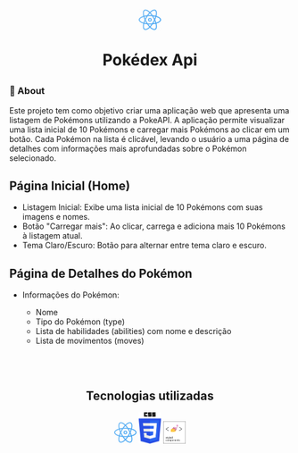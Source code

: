 <h1 align="center">
    <img src='./public/react_logo.webp' width='40px'/>
    <p>Pokédex Api</p>
</h1>

### 📖 About

Este projeto tem como objetivo criar uma aplicação web que apresenta uma listagem de Pokémons utilizando a PokeAPI. A aplicação permite visualizar uma lista inicial de 10 Pokémons e carregar mais Pokémons ao clicar em um botão. Cada Pokémon na lista é clicável, levando o usuário a uma página de detalhes com informações mais aprofundadas sobre o Pokémon selecionado.

<div>
    <h2>
    Página Inicial (Home)
    </h2>
    <ul>
        <li>Listagem Inicial: Exibe uma lista inicial de 10 Pokémons com suas imagens e nomes.</li>
        <li>Botão "Carregar mais": Ao clicar, carrega e adiciona mais 10 Pokémons à listagem atual.</li>
        <li>Tema Claro/Escuro: Botão para alternar entre tema claro e escuro.</li>
    </ul>
</div>
<div>
    <h2>
    Página de Detalhes do Pokémon
    </h2>
    <ul>
    <li>
    <p>Informações do Pokémon:</p>
        <ul>
            <li>Nome</li>
            <li>Tipo do Pokémon (type)</li>
            <li>Lista de habilidades (abilities) com nome e descrição</li>
            <li>Lista de movimentos (moves)</li>
        </ul>
    </li>
    </ul>
</div>
<br /><br />
<div align="center">
    <h2>Tecnologias utilizadas</h2>
    <div>
        <img src='./public/react_logo.webp' width='40px'/>
        <img src='./public/css-logo.svg.png' width='40px'/>
        <img src='./public/styled-components.png' width='40px'/>
    </div>
</div>
